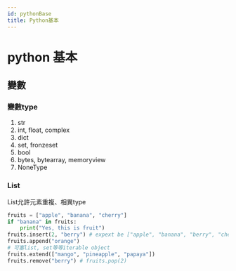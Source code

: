 ```yaml
---
id: pythonBase
title: Python基本
---
```


# python 基本
## 變數
### 變數type
1. str
2. int, float, complex
3. dict
4. set, fronzeset
5. bool
6. bytes, bytearray, memoryview
7. NoneType

### List
List允許元素重複、相異type
```python
fruits = ["apple", "banana", "cherry"]
if "banana" in fruits:
    print("Yes, this is fruit")
fruits.insert(2, "berry") # expext be ["apple", "banana", "berry", "cherry"]
fruits.append("orange")
# 可塞list, set等等iterable object
fruits.extend(["mango", "pineapple", "papaya"])
fruits.remove("berry") # fruits.pop(2)
```